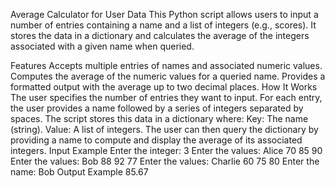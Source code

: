 Average Calculator for User Data
This Python script allows users to input a number of entries containing a name and a list of integers (e.g., scores). It stores the data in a dictionary and calculates the average of the integers associated with a given name when queried.

Features
Accepts multiple entries of names and associated numeric values.
Computes the average of the numeric values for a queried name.
Provides a formatted output with the average up to two decimal places.
How It Works
The user specifies the number of entries they want to input.
For each entry, the user provides a name followed by a series of integers separated by spaces.
The script stores this data in a dictionary where:
Key: The name (string).
Value: A list of integers.
The user can then query the dictionary by providing a name to compute and display the average of its associated integers.
Input Example
Enter the integer: 3
Enter the values: Alice 70 85 90
Enter the values: Bob 88 92 77
Enter the values: Charlie 60 75 80
Enter the name: Bob
Output Example
85.67
